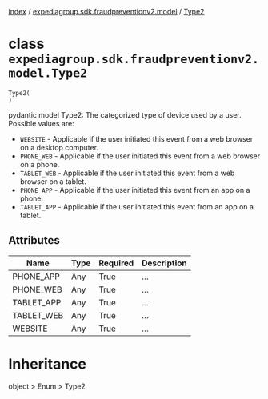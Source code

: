 [index](index.md) /
[expediagroup.sdk.fraudpreventionv2.model](expediagroup.sdk.fraudpreventionv2.model.md)
/ [Type2](Type2.md)

# class `expediagroup.sdk.fraudpreventionv2.model.Type2`

```
Type2(
)
```

pydantic model Type2: The categorized type of device used by a user.
Possible values are:

- `WEBSITE` - Applicable if the user initiated this event from a web
  browser on a desktop computer.
- `PHONE_WEB` - Applicable if the user initiated this event from a web
  browser on a phone.
- `TABLET_WEB` - Applicable if the user initiated this event from a
  web browser on a tablet.
- `PHONE_APP` - Applicable if the user initiated this event from an
  app on a phone.
- `TABLET_APP` - Applicable if the user initiated this event from an
  app on a tablet.

## Attributes

| Name       | Type | Required | Description |
| ---------- | ---- | -------- | ----------- |
| PHONE_APP  | Any  | True     | …           |
| PHONE_WEB  | Any  | True     | …           |
| TABLET_APP | Any  | True     | …           |
| TABLET_WEB | Any  | True     | …           |
| WEBSITE    | Any  | True     | …           |

# Inheritance

object > Enum > Type2
